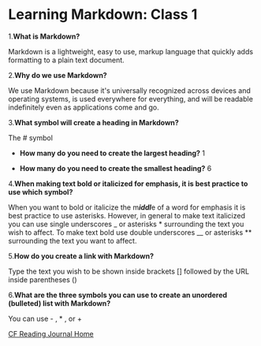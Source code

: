 # Learning Markdown: Class 1

1.**What is Markdown?**

   Markdown is a lightweight, easy to use, markup language that quickly adds formatting to a plain text document.

2.**Why do we use Markdown?**

   We use Markdown because it's universally recognized across devices and operating systems, is used everywhere for everything, and will be readable indefinitely even as applications come and go.

3.**What symbol will create a heading in Markdown?**

The # symbol

* **How many do you need to create the largest heading?**
 1

* **How many do you need to create the smallest heading?**
 6
  
4.**When making text bold or italicized for emphasis, it is best practice to use which symbol?**

When you want to bold or italicize the m***iddl***e of a word for emphasis it is best practice to use asterisks. However, in general to make text italicized you can use single underscores _ or asterisks * surrounding the text you wish to affect. To make text bold use double underscores __ or asterisks ** surrounding the text you want to affect.

5.**How do you create a link with Markdown?**

Type the text you wish to be shown inside brackets [] followed by the URL inside parentheses ()

6.**What are the three symbols you can use to create an unordered (bulleted) list with Markdown?**

You can use - , * , or +

[CF Reading Journal Home](../README.md)
